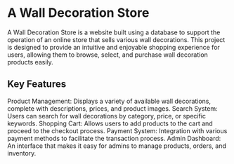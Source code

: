 # A Wall Decoration Store
A Wall Decoration Store is a website built using a database to support the operation of an online store that sells various wall decorations. This project is designed to provide an intuitive and enjoyable shopping experience for users, allowing them to browse, select, and purchase wall decoration products easily.
## Key Features
Product Management: Displays a variety of available wall decorations, complete with descriptions, prices, and product images.
Search System: Users can search for wall decorations by category, price, or specific keywords.
Shopping Cart: Allows users to add products to the cart and proceed to the checkout process.
Payment System: Integration with various payment methods to facilitate the transaction process.
Admin Dashboard: An interface that makes it easy for admins to manage products, orders, and inventory.
